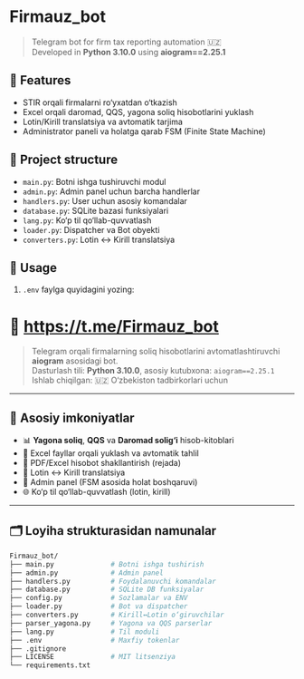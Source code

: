 # Firmauz_bot

> Telegram bot for firm tax reporting automation 🇺🇿  
> Developed in **Python 3.10.0** using **aiogram==2.25.1**

## 🔧 Features
- STIR orqali firmalarni ro‘yxatdan o‘tkazish
- Excel orqali daromad, QQS, yagona soliq hisobotlarini yuklash
- Lotin/Kirill translatsiya va avtomatik tarjima
- Administrator paneli va holatga qarab FSM (Finite State Machine)

## 📂 Project structure
- `main.py`: Botni ishga tushiruvchi modul
- `admin.py`: Admin panel uchun barcha handlerlar
- `handlers.py`: User uchun asosiy komandalar
- `database.py`: SQLite bazasi funksiyalari
- `lang.py`: Ko‘p til qo‘llab-quvvatlash
- `loader.py`: Dispatcher va Bot obyekti
- `converters.py`: Lotin ↔ Kirill translatsiya

## 🚀 Usage
1. `.env` faylga quyidagini yozing:


# 🤖 https://t.me/Firmauz_bot

> Telegram orqali firmalarning soliq hisobotlarini avtomatlashtiruvchi **aiogram** asosidagi bot.  
> Dasturlash tili: **Python 3.10.0**, asosiy kutubxona: `aiogram==2.25.1`  
> Ishlab chiqilgan: 🇺🇿 O‘zbekiston tadbirkorlari uchun

---

## 📌 Asosiy imkoniyatlar

- 📊 **Yagona soliq**, **QQS** va **Daromad solig‘i** hisob-kitoblari
- 📂 Excel fayllar orqali yuklash va avtomatik tahlil
- 🧾 PDF/Excel hisobot shakllantirish (rejada)
- 🔄 Lotin ↔ Kirill translatsiya
- 👤 Admin panel (FSM asosida holat boshqaruvi)
- 🌐 Ko‘p til qo‘llab-quvvatlash (lotin, kirill)

---

## 🗂 Loyiha strukturasidan namunalar

```bash
Firmauz_bot/
├── main.py              # Botni ishga tushirish
├── admin.py             # Admin panel
├── handlers.py          # Foydalanuvchi komandalar
├── database.py          # SQLite DB funksiyalar
├── config.py            # Sozlamalar va ENV
├── loader.py            # Bot va dispatcher
├── converters.py        # Kirill↔Lotin o‘giruvchilar
├── parser_yagona.py     # Yagona va QQS parserlar
├── lang.py              # Til moduli
├── .env                 # Maxfiy tokenlar
├── .gitignore
├── LICENSE              # MIT litsenziya
└── requirements.txt
